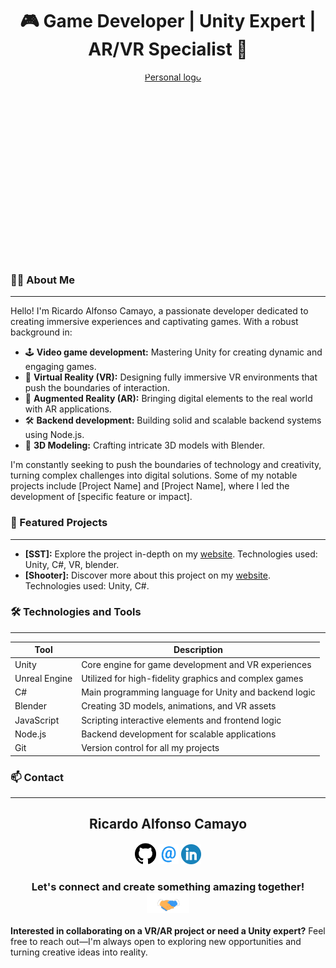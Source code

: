 # <div align="center">🎮 Game Developer | Unity Expert | AR/VR Specialist 🚀</div>

<div align="center">
  <a href="https://dreamweaverstudio.com.co">
    <img src="https://github.com/ricardo1470/ricardo1470/blob/master/img/LogoVideo2.gif" alt="Personal logo" width="300" height="300" style="border-radius: 50%; display: block; overflow: hidden;">
  </a>
</div>

### 👨‍💻 About Me
---

Hello! I'm Ricardo Alfonso Camayo, a passionate developer dedicated to creating immersive experiences and captivating games. With a robust background in:

- 🕹️ **Video game development:** Mastering Unity for creating dynamic and engaging games.
- 🥽 **Virtual Reality (VR):** Designing fully immersive VR environments that push the boundaries of interaction.
- 📱 **Augmented Reality (AR):** Bringing digital elements to the real world with AR applications.
- 🛠️ **Backend development:** Building solid and scalable backend systems using Node.js.
- 🎨 **3D Modeling:** Crafting intricate 3D models with Blender.

I'm constantly seeking to push the boundaries of technology and creativity, turning complex challenges into digital solutions. Some of my notable projects include [Project Name] and [Project Name], where I led the development of [specific feature or impact].

### 🚀 Featured Projects
---

- **[SST]:** Explore the project in-depth on my [website](https://dreamweaverstudio.com.co/dreamweaversinteractivestudio). Technologies used: Unity, C#, VR, blender.
- **[Shooter]:** Discover more about this project on my [website](https://dreamweaverstudio.com.co/dreamweaversinteractivestudio). Technologies used: Unity, C#.

### 🛠️ Technologies and Tools
---

| Tool           | Description                                           |
|----------------|-------------------------------------------------------|
| Unity          | Core engine for game development and VR experiences   |
| Unreal Engine  | Utilized for high-fidelity graphics and complex games |
| C#             | Main programming language for Unity and backend logic |
| Blender        | Creating 3D models, animations, and VR assets         |
| JavaScript     | Scripting interactive elements and frontend logic     |
| Node.js        | Backend development for scalable applications         |
| Git            | Version control for all my projects                   |

### 📫 Contact
---

<div align="center">
  <h2>Ricardo Alfonso Camayo</h2>
</div>

<div align="center">
<a href="https://github.com/ricardo1470"><img src="https://github.com/SurvivalRoomVR/ar-vr-portfolio-project/blob/main/img/GitHub.png" alt="Github logo" width="34"></a>
<a href="mailto:your.email@example.com"><img src="https://github.com/SurvivalRoomVR/ar-vr-portfolio-project/blob/main/img/email.png" alt="email logo" height="32"></a>
<a href="https://www.linkedin.com/in/your-linkedin-profile/"><img src="https://github.com/SurvivalRoomVR/ar-vr-portfolio-project/blob/main/img/linkedin-icon.png" alt="linkedin logo" width="32"></a>
</div>

<div align="center">
  <h3>
    Let's connect and create something amazing together! <img src="https://github.com/SurvivalRoomVR/ar-vr-portfolio-project/blob/main/img/Handshake.gif" height="32px">
  </h3>
</div>

**Interested in collaborating on a VR/AR project or need a Unity expert?** Feel free to reach out—I'm always open to exploring new opportunities and turning creative ideas into reality.

